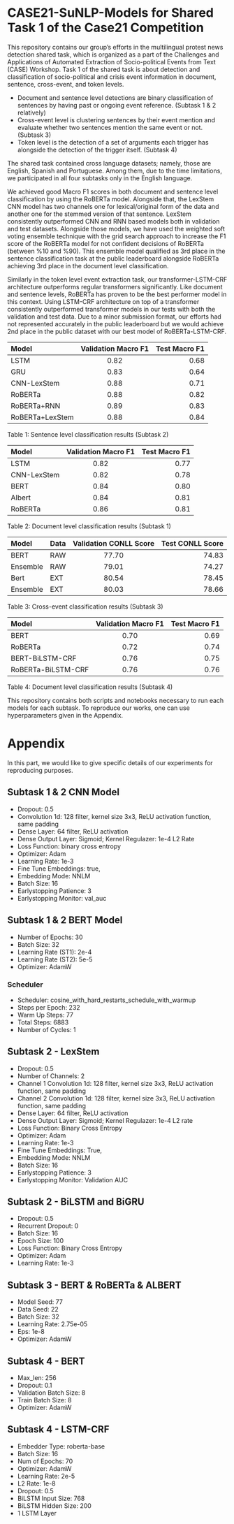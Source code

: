 # CASE21-SuNLP-Models for Shared Task 1 of the Case21 Competition

This repository contains our group’s efforts in the multilingual protest news detection shared task, which is organized as a part of the Challenges and Applications of Automated Extraction of Socio-political Events from Text (CASE) Workshop. Task 1 of the shared task is about detection and classification of socio-political and crisis event information in document, sentence, cross-event, and token levels. 

- Document and sentence level detections are binary classification of sentences by having past or ongoing event reference. (Subtask 1 & 2 relatively)
- Cross-event level is clustering sentences by their event mention and evaluate whether two sentences mention the same event or not. (Subtask 3)
- Token level is the detection of a set of arguments each trigger has alongside the detection of the trigger itself. (Subtask 4)

The shared task contained cross language datasets; namely, those are English, Spanish and Portuguese. Among them, due to the time limitations, we participated in all four subtasks only in the English language. 

We achieved good Macro F1 scores in both document and sentence level classification by using the RoBERTa model. Alongside that, the LexStem CNN model has two channels one for lexical/original form of the data and another one for the stemmed version of that sentence. LexStem consistently outperformed CNN and RNN based models both in validation and test datasets. Alongside those models, we have used the weighted soft voting ensemble technique with the grid search approach to increase the F1 score of the RoBERTa model for not confident decisions of RoBERTa (between %10 and %90). This ensemble model qualified as 3rd place in the sentence classification task at the public leaderboard alongside RoBERTa achieving 3rd place in the document level classification.

Similarly in the token level event extraction task, our transformer-LSTM-CRF architecture outperforms regular transformers significantly. Like document and sentence levels, RoBERTa has proven to be the best performer model in this context. Using LSTM-CRF architecture on top of a transformer consistently outperformed transformer models in our tests with both the validation and test data. Due to a minor submission format, our efforts had not represented accurately in the public leaderboard but we would achieve 2nd place in the public dataset with our best model of RoBERTa-LSTM-CRF.

Model  | Validation Macro F1 | Test Macro F1
| :------------ |:---------------:| -----:|
LSTM  | 0.82  | 0.68
GRU  | 0.83  | 0.64
CNN-LexStem  | 0.88  | 0.71
RoBERTa  | 0.88  | 0.82
RoBERTa+RNN  | 0.89  | 0.83
RoBERTa+LexStem  | 0.88  | 0.84
Table 1: Sentence level classification results (Subtask 2)


Model  | Validation Macro F1 | Test Macro F1
| :------------ |:---------------:| -----:|
LSTM  | 0.82  | 0.77
CNN-LexStem  | 0.82  | 0.78
BERT  | 0.84  | 0.80
Albert  | 0.84  | 0.81
RoBERTa  | 0.86  | 0.81
Table 2: Document level classification results (Subtask 1)


Model | Data | Validation CONLL Score | Test CONLL Score
| :------------ |:--------------- |:---------------:| -----:|
BERT      | RAW  | 77.70  | 74.83
Ensemble  | RAW  | 79.01  | 74.27
Bert      | EXT  | 80.54  | 78.45
Ensemble  | EXT  | 80.03  | 78.66
Table 3: Cross-event classification results (Subtask 3)


Model  | Validation Macro F1 | Test Macro F1
| :------------ |:---------------:| -----:|
BERT     | 0.70  | 0.69
RoBERTa  | 0.72  | 0.74
BERT-BiLSTM-CRF     | 0.76  | 0.75
RoBERTa-BiLSTM-CRF  | 0.76  | 0.76
Table 4: Document level classification results (Subtask 4)

This repository contains both scripts and notebooks necessary to run each models for each subtask. To reproduce our works, one can use hyperparameters given in the Appendix.

# Appendix

In this part, we would like to give specific details of our experiments for reproducing purposes.

## Subtask 1 \& 2  CNN Model

- Dropout: 0.5
- Convolution 1d: 128 filter, kernel size 3x3, ReLU activation function, same padding
- Dense Layer: 64 filter, ReLU activation 
- Dense Output Layer: Sigmoid; Kernel Regulazer: 1e-4 L2 Rate
- Loss Function: binary cross entropy
- Optimizer: Adam 
- Learning Rate: 1e-3
- Fine Tune Embeddings: true, 
- Embedding Mode: NNLM
- Batch Size: 16
- Earlystopping Patience: 3
- Earlystopping Monitor: val\_auc

## Subtask 1 \& 2  BERT Model

- Number of Epochs: 30
- Batch Size: 32
- Learning Rate (ST1): 2e-4
- Learning Rate (ST2): 5e-5
- Optimizer: AdamW

### Scheduler

- Scheduler: cosine\_with\_hard\_restarts\_schedule\_with\_warmup
- Steps per Epoch: 232
- Warm Up Steps: 77
- Total Steps: 6883
- Number of Cycles: 1

## Subtask 2 - LexStem

- Dropout: 0.5
- Number of Channels: 2
- Channel 1 Convolution 1d: 128 filter, kernel size 3x3, ReLU activation function, same padding
- Channel 2 Convolution 1d: 128 filter, kernel size 3x3, ReLU activation function, same padding
- Dense Layer: 64 filter, ReLU activation 
- Dense Output Layer: Sigmoid; Kernel Regulazer: 1e-4 L2 rate 
- Loss Function: Binary Cross Entropy
- Optimizer: Adam 
- Learning Rate: 1e-3
- Fine Tune Embeddings: True, 
- Embedding Mode: NNLM
- Batch Size: 16
- Earlystopping Patience: 3
- Earlystopping Monitor: Validation AUC

## Subtask 2 - BiLSTM and BiGRU

- Dropout: 0.5
- Recurrent Dropout: 0
- Batch Size: 16
- Epoch Size: 100
- Loss Function: Binary Cross Entropy
- Optimizer: Adam 
- Learning Rate: 1e-3

## Subtask 3 - BERT & RoBERTa & ALBERT

- Model Seed: 77
- Data Seed: 22
- Batch Size: 32
- Learning Rate: 2.75e-05
- Eps: 1e-8
- Optimizer: AdamW

## Subtask 4 - BERT

- Max\_len: 256
- Dropout: 0.1
- Validation Batch Size: 8
- Train Batch Size: 8 
- Optimizer: AdamW

## Subtask 4 - LSTM-CRF

- Embedder Type: roberta-base 
- Batch Size: 16 
- Num of Epochs: 70
- Optimizer: AdamW
- Learning Rate: 2e-5
- L2 Rate: 1e-8
- Dropout: 0.5
- BiLSTM Input Size: 768
- BiLSTM Hidden Size: 200
- 1 LSTM Layer


